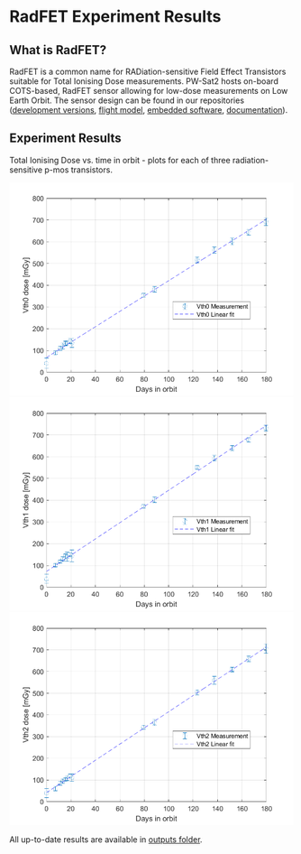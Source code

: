 # RadFET Experiment Results

## What is RadFET?

RadFET is a common name for RADiation-sensitive Field Effect Transistors suitable for Total Ionising Dose measurements.
PW-Sat2 hosts on-board COTS-based, RadFET sensor allowing for low-dose measurements on Low Earth Orbit.
The sensor design can be found in our repositories ([development versions](https://github.com/PW-Sat2/hardware/tree/master/RadFET-EM), [flight model](https://github.com/PW-Sat2/hardware/tree/master/PLD/schematics_pcb/PFM_2.02), [embedded software](https://github.com/PW-Sat2/avr/tree/master/PLD), [documentation](https://github.com/PW-Sat2/hardware/tree/master/RadFET-EM/RadFET_doc)).

## Experiment Results

Total Ionising Dose vs. time in orbit - plots for each of three radiation-sensitive p-mos transistors.

![pmos0](outputs/Vth0%20dose%20vs.%20time%20in%20orbit.png)
![pmos1](outputs/Vth1%20dose%20vs.%20time%20in%20orbit.png)
![pmos2](outputs/Vth2%20dose%20vs.%20time%20in%20orbit.png)

All up-to-date results are available in [outputs folder](outputs).
